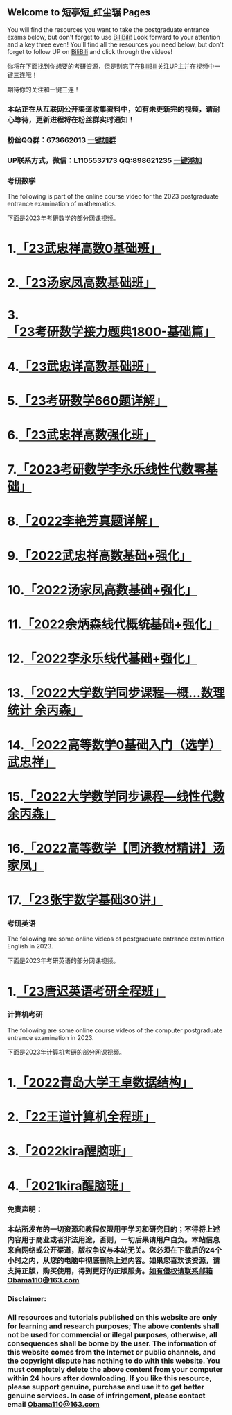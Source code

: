 ## Welcome to 短亭短_红尘辗 Pages

You will find the resources you want to take the postgraduate entrance exams below, but don't forget to use [BiliBili](https://space.bilibili.com/494320446)!
Look forward to your attention and a key three even!
You'll find all the resources you need below, but don't forget to follow UP on [BiliBili](https://space.bilibili.com/494320446) and click through the videos!

你将在下面找到你想要的考研资源，但是别忘了在[BiliBili](https://space.bilibili.com/494320446)关注UP主并在视频中一键三连哦！

期待你的关注和一键三连！

### 本站正在从互联网公开渠道收集资料中，如有未更新完的视频，请耐心等待，更新进程将在粉丝群实时通知！
### 粉丝QQ群：673662013 [一键加群](https://jq.qq.com/?_wv=1027&k=xUsCWk8p)
### UP联系方式，微信：L1105537173 QQ:898621235 [一键添加](https://qm.qq.com/cgi-bin/qm/qr?k=GXif1euCtYf9L3lwyW13mmQfoXYd_UF0&noverify=0)

### 考研数学
The following is part of the online course video for the 2023 postgraduate entrance examination of mathematics.

下面是2023年考研数学的部分网课视频。

# 1.[「23武忠祥高数0基础班」](https://www.aliyundrive.com/s/wTSfKPUxfq9)
# 2.[「23汤家凤高数基础班」](https://www.aliyundrive.com/s/kMwnR2vRKo9)
# 3.[「23考研数学接力题典1800-基础篇」](https://www.aliyundrive.com/s/MFCP1VXF4Fw)
# 4.[「23武忠详高数基础班」](https://www.aliyundrive.com/s/SN9XUmjGS29)
# 5.[「23考研数学660题详解」](https://www.aliyundrive.com/s/5mbABneihUQ)
# 6.[「23武忠祥高数强化班」](https://www.aliyundrive.com/s/imX5HUJ8Z3Q)
# 7.[「2023考研数学李永乐线性代数零基础」](https://www.aliyundrive.com/s/SxDaNTgDf6o)
# 8.[「2022李艳芳真题详解」](https://www.aliyundrive.com/s/df7Mv63SxZs)
# 9.[「2022武忠祥高数基础+强化」](https://www.aliyundrive.com/s/Z8gNM1qxwuM)
# 10.[「2022汤家凤高数基础+强化」](https://www.aliyundrive.com/s/ASCZwB2cF6T)
# 11.[「2022余炳森线代概统基础+强化」](https://www.aliyundrive.com/s/sjuX2Bcnw3Y)
# 12.[「2022李永乐线代基础+强化」](https://www.aliyundrive.com/s/a9k7XqLnKyA)
# 13.[「2022大学数学同步课程—概...数理统计 余丙森」](https://www.aliyundrive.com/s/agpiB2vauk2)
# 14.[「2022高等数学0基础入门（选学） 武忠祥」](https://www.aliyundrive.com/s/AAn4Zr6gtsr)
# 15.[「2022大学数学同步课程—线性代数 余丙森」](https://www.aliyundrive.com/s/mjg8aEi3Nr8)
# 16.[「2022高等数学【同济教材精讲】汤家凤」](https://www.aliyundrive.com/s/apBgkELDP5g)
# 17.[「23张宇数学基础30讲」](https://www.aliyundrive.com/s/z12Sybs32PW)


### 考研英语
The following are some online videos of postgraduate entrance examination English in 2023.

下面是2023年考研英语的部分网课视频。

# 1.[「23唐迟英语考研全程班」](https://www.aliyundrive.com/s/2WgV7fAMjss)


### 计算机考研
The following are some online course videos of the computer postgraduate entrance examination in 2023.

下面是2023年计算机考研的部分网课视频。

# 1.[「2022青岛大学王卓数据结构」](https://www.aliyundrive.com/s/S2fj1sWi2Aj)
# 2.[「22王道计算机全程班」](https://www.aliyundrive.com/s/fKsmGMDkeNc)
# 3.[「2022kira醒脑班」](https://www.aliyundrive.com/s/nktZwHYnra8)
# 4.[「2021kira醒脑班」](https://www.aliyundrive.com/s/BQVhre8RS5m)



### 免责声明：
### 本站所发布的一切资源和教程仅限用于学习和研究目的；不得将上述内容用于商业或者非法用途，否则，一切后果请用户自负。本站信息来自网络或公开渠道，版权争议与本站无关。您必须在下载后的24个小时之内，从您的电脑中彻底删除上述内容。如果您喜欢该资源，请支持正版，购买使用，得到更好的正版服务。如有侵权请联系邮箱Obama110@163.com
### Disclaimer:
### All resources and tutorials published on this website are only for learning and research purposes; The above contents shall not be used for commercial or illegal purposes, otherwise, all consequences shall be borne by the user. The information of this website comes from the Internet or public channels, and the copyright dispute has nothing to do with this website. You must completely delete the above content from your computer within 24 hours after downloading. If you like this resource, please support genuine, purchase and use it to get better genuine services. In case of infringement, please contact email Obama110@163.com
